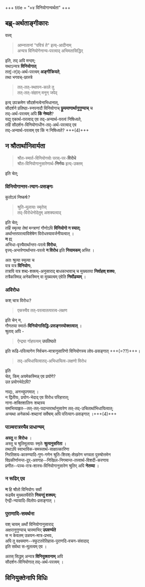 +++
title = "०४ विनियोगान्वर्थता"
+++

## बह्व्-अर्थताङ्गीकारः

यत्त्व्

> आम्नातानां
"पवित्रं ते" इत्य्-आदीनाम्  
अन्यत्र विनियोगेनान्य-परत्वाद् अभिमतासिद्धिर्

इति, तद् अपि मन्दम्;  
यथाऽन्यत्र **विनियोगात्**  
तत्[-त]द्-अर्थ-परत्वम् **अङ्गीक्रियते**,  
तथा भगवच्-छास्त्रे

> तत्-तत्-स्थापन-काले तु  
> तत्-तत्-संज्ञान् मनून् जपेद्

इत्य् उपक्रमेण सौदर्शनत्वेनाभिधानात्,  
सौदर्शने प्रतिष्ठा-स्नपनादौ विनियोगाच् **छ्रूयमाणार्थानुगुण्याच्** च  
तद्-अर्थ-परत्वम् अपि **किं नेष्यते**?  
यद्य् एकार्थ-परत्वाद् एव तद्-अन्यार्थ-परत्वं निषिध्यते,  
तर्हि सौदर्शन-विनियोगाधीन-तद्-अर्थ-परत्वाद् एव  
तद्-अन्यार्थ-परत्वम् एव किं न निषिध्यते? +++(4)+++

## न श्रौतार्थानिवार्यता

> श्रौत-स्मार्त-विनियोगयोः परस्-पर-**विरोधे**  
श्रौत-विनियोगानुसारेणार्थ-**निर्णयः**
इत्य्-उक्तम्

इति चेत्;

### विनियोगान्तर-त्याग-प्रसङ्गः
कुतोऽयं निष्कर्षः?

> श्रुति-मूलायाः स्मृतेस्  
तद्-विरोधेनोदेतुम् अशक्यत्वाद्

इति चेत्;  
तर्हि स्मृत्या तेषां मन्त्राणां गौणोऽपि **विनियोगो न स्यात्**;  
अर्थान्तरपरत्वाविशेषेण विरोधस्यावर्जनीयत्वात् ।  
**न** ह्य्  
अभिधा-वृत्त्यैवार्थान्तर-परत्वे **विरोधः**,  
वृत्त्य्-अन्तरेणार्थान्तर-परत्वे **न विरोध** इति **नियामकम्** अस्ति ।

अतः श्रुत्या स्मृत्या च  
यत्र यत्र **विनियोगः**,  
तत्रापि यत्र शब्द-शक्त्य्-अनुसाराद् बाधकाभावाच् च मुख्यतया **निर्वाहश् शक्यः**,  
तत्रैकस्मिन्न् अनेकस्मिन् वा मुख्यत्वम् एवेति **निर्वोढव्यम्** ।

### अविरोधः
कश् चात्र विरोधः?

> एकस्यैव तत्-परत्वातत्परत्व-लक्षण

इति चेन् न,  
गौणतया स्मार्त-**विनियोगासिद्धि-प्रसङ्गस्योक्तत्वात्** ।  
श्रुताव् अपि -

> ऐन्द्र्या र्गाहपत्यम् **उपतिष्ठते**

इति रूढि-परित्यागेन निर्वचन-मात्रानुसारिणो विनियोगस्य लोप-प्रसङ्गात् +++(=??)+++।

> तद्-अभिधायित्वातद्-अभिधायित्व-लक्षणो विरोध

इति  
चेत्, किम् अयमेकस्मिन्न् एव प्रयोगे?  
उत प्रयोगभेदेऽपि?

नाद्यः, अनभ्युपगमात् ।  
न द्वितीयः, प्रयोग-भेदाद् एव विरोध परिहारात्;  
नाना-शक्तिशालिनः शब्दस्य  
समभिव्याहृत--तत्-तत्-पदान्तरार्थानुसारेण तत्-तद्-उचितार्थाभिधायित्वात्;  
अन्यथा अनेकार्थ-शब्दानां सर्वेषाम् अपि परित्याग-प्रसङ्गात् ।+++(4)+++

### पाञ्चरात्रस्यैव प्राधान्यम्
**अस्तु** वा **विरोधः** ।  
अस्तु च श्रुतिमूलायाः स्मृतेः **श्रुत्यनुसरिता** ।  
तथाऽपि स्वाभाविक-समस्तार्थ-साक्षात्कारिणा  
निरतिशय-कारुण्यादि-गुण-गणेन श्रुति-शिरश्-शेखरेण भगवता पुरुषोत्तमेन  
विप्रकीर्णानन्त-दुर्-अवगाह--निखिल-निगमान्त-तत्त्वार्थ-विशदी-करणाय  
प्रणीत--पञ्च-रात्र-शास्त्र-विनियोगानुसारेण श्रुतिर् अपि **नेतव्या** ।

### न रूढिर् एव
**न** हि श्रौतो विनियोगः सर्वो  
रूढ्यैव मुख्यतयैवेति **नियन्तुं शक्यम्**;  
ऐन्द्री-न्यायादि-विलोप-प्रसङ्गात् ।

### पुराणादि-समर्थना
यश् चायम् अर्थो विनियोगानुसाराद्  
अक्षरानुगुण्याच् चास्माभिर् **उपवर्ण्यते**  
स न केवलम् उन्नयन-मात्र-प्रभवः,  
अपि तु वक्ष्यमाण--स्फुटतरेतिहास-पुराणदि-वचन-संवादाद्  
इति सर्वथा स-मूलत्वम् एव ।

अतस् सिद्धम् अन्यत्र **विनियुक्तानाम्** अपि  
सौदर्शन-विनियोगात् तद्-अर्थ-परत्वम् ।

## विनियुक्तेनापि विधिः
